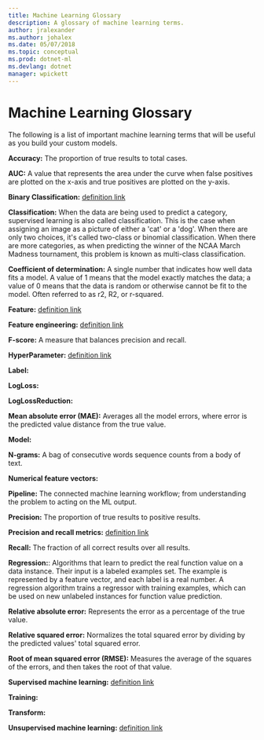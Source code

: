 ```yaml
---
title: Machine Learning Glossary
description: A glossary of machine learning terms.
author: jralexander
ms.author: johalex
ms.date: 05/07/2018
ms.topic: conceptual
ms.prod: dotnet-ml
ms.devlang: dotnet
manager: wpickett
---
```

# Machine Learning Glossary

The following is a list of important machine learning terms that will be useful as you build your custom models.

**Accuracy:** The proportion of true results to total cases.

**AUC:** A value that represents the area under the curve when false positives are plotted on the x-axis and true positives are plotted on the y-axis.
  
**Binary Classification:** [definition link](https://en.wikipedia.org/wiki/Binary_classification)

**Classification:** When the data are being used to predict a category, supervised learning is also called classification. This is the case when assigning an image as a picture of either a 'cat' or a 'dog'. When there are only two choices, it's called two-class or binomial classification. When there are more categories, as when predicting the winner of the NCAA March Madness tournament, this problem is known as multi-class classification.

**Coefficient of determination:** A single number that indicates how well data fits a model. A value of 1 means that the model exactly matches the data; a value of 0 means that the data is random or otherwise cannot be fit to the model. Often referred to as r2, R2, or r-squared.
 
**Feature:** [definition link](https://en.wikipedia.org/wiki/Feature_(machine_learning)) 
 
**Feature engineering:** [definition link](https://en.wikipedia.org/wiki/Feature_engineering)
 
**F-score:** A measure that balances precision and recall.
 
**HyperParameter:** [definition link](https://en.wikipedia.org/wiki/Hyperparameter)
 
**Label:**  

**LogLoss:** 

**LogLossReduction:**
 
**Mean absolute error (MAE):** Averages all the model errors, where error is the predicted value distance from the true value.
 
**Model:** 

**N-grams:** A bag of consecutive words sequence counts from a body of text.
 
**Numerical feature vectors:** 
 
**Pipeline:** The connected machine learning workflow; from understanding the problem to acting on the ML output.
 
**Precision:** The proportion of true results to positive results.
 
**Precision and recall metrics:** [definition link](https://en.wikipedia.org/wiki/Precision_and_recall)
 
**Recall:** The fraction of all correct results over all results.
 
**Regression:**: Algorithms that learn to predict the real function value on a data instance. Their input is a labeled examples set. The example is represented by a feature vector, and each label is a real number. A regression algorithm trains a regressor with training examples, which can be used on new unlabeled instances for function value prediction.

**Relative absolute error:** Represents the error as a percentage of the true value.

**Relative squared error:** Normalizes the total squared error by dividing by the predicted values' total squared error.

**Root of mean squared error (RMSE):** Measures the average of the squares of the errors, and then takes the root of that value.
 
**Supervised machine learning:** [definition link](https://en.wikipedia.org/wiki/supervised_learning) 
 
**Training:** 
 
**Transform:** 

**Unsupervised machine learning:** [definition link](https://en.wikipedia.org/wiki/Unsupervised_learning)

